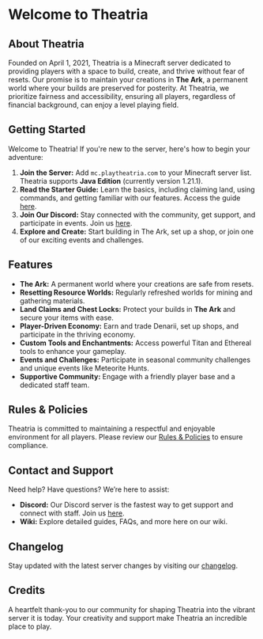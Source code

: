 # Welcome to Theatria

## About Theatria

Founded on April 1, 2021, Theatria is a Minecraft server dedicated to providing players with a space to build, create, and thrive without fear of resets. Our promise is to maintain your creations in **The Ark**, a permanent world where your builds are preserved for posterity. At Theatria, we prioritize fairness and accessibility, ensuring all players, regardless of financial background, can enjoy a level playing field.

## Getting Started

Welcome to Theatria! If you're new to the server, here's how to begin your adventure:

1. **Join the Server:** Add `mc.playtheatria.com` to your Minecraft server list. Theatria supports **Java Edition** (currently version 1.21.1).
2. **Read the Starter Guide:** Learn the basics, including claiming land, using commands, and getting familiar with our features. Access the guide [here](../docs/getting-started/starter-guide.md).
3. **Join Our Discord:** Stay connected with the community, get support, and participate in events. Join us [here](https://discord.gg/jYS5rR2HxP).
4. **Explore and Create:** Start building in The Ark, set up a shop, or join one of our exciting events and challenges.

## Features

- **The Ark:** A permanent world where your creations are safe from resets.
- **Resetting Resource Worlds:** Regularly refreshed worlds for mining and gathering materials.
- **Land Claims and Chest Locks:** Protect your builds in **The Ark** and secure your items with ease.
- **Player-Driven Economy:** Earn and trade Denarii, set up shops, and participate in the thriving economy.
- **Custom Tools and Enchantments:** Access powerful Titan and Ethereal tools to enhance your gameplay.
- **Events and Challenges:** Participate in seasonal community challenges and unique events like Meteorite Hunts.
- **Supportive Community:** Engage with a friendly player base and a dedicated staff team.

## Rules & Policies

Theatria is committed to maintaining a respectful and enjoyable environment for all players. Please review our [Rules & Policies](../docs/rules-policies/rules.md) to ensure compliance.

## Contact and Support

Need help? Have questions? We’re here to assist:

- **Discord:** Our Discord server is the fastest way to get support and connect with staff. Join us [here](https://discord.gg/jYS5rR2HxP).
- **Wiki:** Explore detailed guides, FAQs, and more here on our wiki.

## Changelog

Stay updated with the latest server changes by visiting our [changelog](../changelogs/). 

## Credits

A heartfelt thank-you to our community for shaping Theatria into the vibrant server it is today. Your creativity and support make Theatria an incredible place to play.

